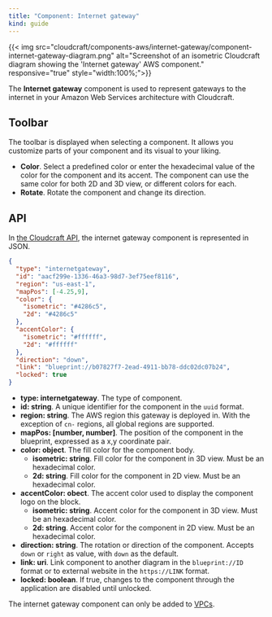 ```yaml
---
title: "Component: Internet gateway"
kind: guide
---
```


{{< img src="cloudcraft/components-aws/internet-gateway/component-internet-gateway-diagram.png" alt="Screenshot of an isometric Cloudcraft diagram showing the 'Internet gateway' AWS component." responsive="true" style="width:100%;">}}

The **Internet gateway** component is used to represent gateways to the internet in your Amazon Web Services architecture with Cloudcraft.

## Toolbar

The toolbar is displayed when selecting a component. It allows you customize parts of your component and its visual to your liking.

- **Color**. Select a predefined color or enter the hexadecimal value of the color for the component and its accent. The component can use the same color for both 2D and 3D view, or different colors for each.
- **Rotate**. Rotate the component and change its direction.

## API

In [the Cloudcraft API][1], the internet gateway component is represented in JSON.

```json
{
  "type": "internetgateway",
  "id": "aacf299e-1336-46a3-98d7-3ef75eef8116",
  "region": "us-east-1",
  "mapPos": [-4.25,9],
  "color": {
    "isometric": "#4286c5",
    "2d": "#4286c5"
  },
  "accentColor": {
    "isometric": "#ffffff",
    "2d": "#ffffff"
  },
  "direction": "down",
  "link": "blueprint://b07827f7-2ead-4911-bb78-ddc02dc07b24",
  "locked": true
}
```

- **type: internetgateway**. The type of component.
- **id: string**. A unique identifier for the component in the `uuid` format.
- **region: string**. The AWS region this gateway is deployed in. With the exception of `cn-` regions, all global regions are supported.
- **mapPos: [number, number]**. The position of the component in the blueprint, expressed as a x,y coordinate pair.
- **color: object**. The fill color for the component body.
  - **isometric: string**. Fill color for the component in 3D view. Must be an hexadecimal color.
  - **2d: string**. Fill color for the component in 2D view. Must be an hexadecimal color.
- **accentColor: obect**. The accent color used to display the component logo on the block.
  - **isometric: string**. Accent color for the component in 3D view. Must be an hexadecimal color.
  - **2d: string**. Accent color for the component in 2D view. Must be an hexadecimal color.
- **direction: string**. The rotation or direction of the component. Accepts `down` or `right` as value, with `down` as the default.
- **link: uri**. Link component to another diagram in the `blueprint://ID` format or to external website in the `https://LINK` format.
- **locked: boolean**. If true, changes to the component through the application are disabled until unlocked.

The internet gateway component can only be added to [VPCs][2].

[1]: https://developers.cloudcraft.co/
[2]: https://help.cloudcraft.co/article/118-component-vpc
